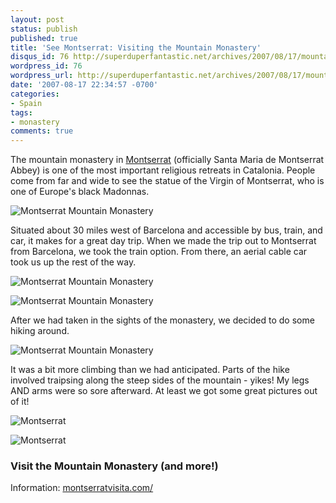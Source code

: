```yaml
---
layout: post
status: publish
published: true
title: 'See Montserrat: Visiting the Mountain Monastery'
disqus_id: 76 http://superduperfantastic.net/archives/2007/08/17/mountain-monastery/
wordpress_id: 76
wordpress_url: http://superduperfantastic.net/archives/2007/08/17/mountain-monastery/
date: '2007-08-17 22:34:57 -0700'
categories:
- Spain
tags:
- monastery
comments: true
---
```

The mountain monastery in [Montserrat](http://en.wikipedia.org/wiki/Montserrat_(mountain)) (officially Santa Maria de Montserrat Abbey) is one of the most important religious retreats in Catalonia. People come from far and wide to see the statue of the Virgin of Montserrat, who is one of Europe's black Madonnas.

![Montserrat Mountain Monastery](http://farm2.static.flickr.com/1155/583632771_b2d0b0da13_b.jpg)

Situated about 30 miles west of Barcelona and accessible by bus, train, and car, it makes for a great day trip. When we made the trip out to Montserrat from Barcelona, we took the train option. From there, an aerial cable car took us up the rest of the way.

![Montserrat Mountain Monastery](https://farm2.staticflickr.com/1034/583621497_f3cd46881c_b.jpg)

![Montserrat Mountain Monastery](http://farm2.static.flickr.com/1242/583628457_c413ed5a2b_b.jpg)

After we had taken in the sights of the monastery, we decided to do some hiking around.

![Montserrat Mountain Monastery](http://farm2.static.flickr.com/1077/584015194_331f6e7276_b.jpg)

It was a bit more climbing than we had anticipated. Parts of the hike involved traipsing along the steep sides of the mountain - yikes! My legs AND arms were so sore afterward. At least we got some great pictures out of it!

![Montserrat](http://farm2.static.flickr.com/1221/583651587_2717022859_b.jpg)

![Montserrat](http://farm2.static.flickr.com/1174/583638327_dd5957d0be_b.jpg)

### Visit the Mountain Monastery (and more!)

Information: [montserratvisita.com/](http://www.montserratvisita.com/)
